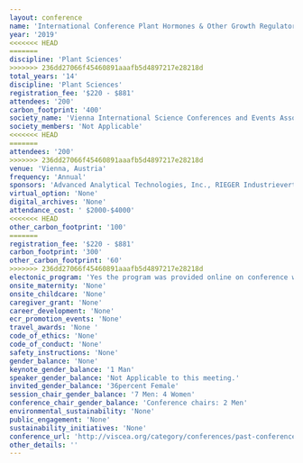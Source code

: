 ```yaml
---
layout: conference 
name: 'International Conference Plant Hormones & Other Growth Regulators'
year: '2019'
<<<<<<< HEAD
=======
discipline: 'Plant Sciences'
>>>>>>> 236dd27066f45460891aaafb5d4897217e28218d
total_years: '14'
discipline: 'Plant Sciences'
registration_fee: '$220 - $881'
attendees: '200'
carbon_footprint: '400'
society_name: 'Vienna International Science Conferences and Events Association'
society_members: 'Not Applicable'
<<<<<<< HEAD
=======
attendees: '200'
>>>>>>> 236dd27066f45460891aaafb5d4897217e28218d
venue: 'Vienna, Austria'
frequency: 'Annual'
sponsors: 'Advanced Analytical Technologies, Inc., RIEGER Industrievertretungen GmbH, New England Biolabs GmbH, Regent Instruments, Rijk Zwaan Zaadteelt, OlChemIm s.r.o., PhytoAB Inc., Labxperts, Conviron, Berthold Technologies GmbH, Aralab'
virtual_option: 'None'
digital_archives: 'None'
attendance_cost: ' $2000-$4000'
<<<<<<< HEAD
other_carbon_footprint: '100'
=======
registration_fee: '$220 - $881'
carbon_footprint: '300'
other_carbon_footprint: '60'
>>>>>>> 236dd27066f45460891aaafb5d4897217e28218d
electonic_program: 'Yes the program was provided online on conference website as .pdf file.'
onsite_maternity: 'None'
onsite_childcare: 'None'
caregiver_grant: 'None'
career_development: 'None'
ecr_promotion_events: 'None'
travel_awards: 'None '
code_of_ethics: 'None'
code_of_conduct: 'None'
safety_instructions: 'None'
gender_balance: 'None'
keynote_gender_balance: '1 Man'
speaker_gender_balance: 'Not Applicable to this meeting.'
invited_gender_balance: '36percent Female'
session_chair_gender_balance: '7 Men: 4 Women'
conference_chair_gender_balance: 'Conference chairs: 2 Men'
environmental_sustainability: 'None'
public_engagement: 'None'
sustainability_initiatives: 'None'
conference_url: 'http://viscea.org/category/conferences/past-conferences/'
other_details: ''
---
```

